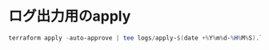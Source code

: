 # ログ出力用のapply

```powershell
terraform apply -auto-approve | tee logs/apply-$(date +%Y%m%d-%H%M%S).log
```